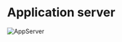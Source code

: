 # Application server

![AppServer](https://user-images.githubusercontent.com/85625481/200311560-8eaa803e-b03e-4b07-8c98-65a870aa0097.jpg)
